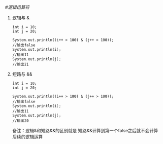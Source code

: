 #*逻辑运算符*

1. 逻辑与 &  
    ```
    int i = 10;
    int j = 20;
   
    System.out.println((i++ > 100) & (j++ > 100)); 
    //输出false
    System.out.println(i);
    //输出11
    System.out.println(j);
    //输出21
    ```
2. 短路与 &&  
    ```
    int i = 10;
    int j = 20;
       
    System.out.println((i++ > 100) & (j++ > 100)); 
    //输出false
    System.out.println(i);
    //输出11
    System.out.println(j);
    //输出20
    ```  
    
    备注：逻辑&和短路&&的区别就是 短路&&计算到第一个false之后就不会计算后续的逻辑运算
    